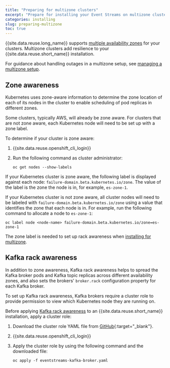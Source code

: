 ```yaml
---
title: "Preparing for multizone clusters"
excerpt: "Prepare for installing your Event Streams on multizone clusters."
categories: installing
slug: preparing-multizone
toc: true
---
```


{{site.data.reuse.long_name}} supports [multiple availability zones](../planning/#multiple-availability-zones) for your clusters. Multizone clusters add resilience to your {{site.data.reuse.short_name}} installation.

For guidance about handling outages in a multizone setup, see [managing a multizone setup](../../administering/managing-multizone/).

## Zone awareness

Kubernetes uses zone-aware information to determine the zone location of each of its nodes in the cluster to enable scheduling of pod replicas in different zones.

Some clusters, typically AWS, will already be zone aware. For clusters that are not zone aware, each Kubernetes node will need to be set up with a zone label.

To determine if your cluster is zone aware:

1. {{site.data.reuse.openshift_cli_login}}
2. Run the following command as cluster administrator:

   `oc get nodes --show-labels`

If your Kubernetes cluster is zone aware, the following label is displayed against each node: `failure-domain.beta.kubernetes.io/zone`. The value of the label is the zone the node is in, for example, `es-zone-1`.

If your Kubernetes cluster is not zone aware, all cluster nodes will need to be labeled with `failure-domain.beta.kubernetes.io/zone` using a value that identifies the zone that each node is in. For example, run the following command to allocate a node to `es-zone-1`:

   `oc label node <node-name> failure-domain.beta.kubernetes.io/zone=es-zone-1`

The zone label is needed to set up rack awareness when [installing for multizone](../configuring/#applying-kafka-rack-awareness).

## Kafka rack awareness

In addition to zone awareness, Kafka rack awareness helps to spread the Kafka broker pods and Kafka topic replicas across different availability zones, and also sets the brokers' `broker.rack` configuration property for each Kafka broker.

To set up Kafka rack awareness, Kafka brokers require a cluster role to provide permission to view which Kubernetes node they are running on.

Before applying [Kafka rack awareness](../configuring/#applying-kafka-rack-awareness) to an {{site.data.reuse.short_name}} installation, apply a cluster role:

1. Download the cluster role YAML file from [GitHub](https://github.com/ibm-messaging/event-streams-operator-resources/blob/master/cr-examples/cluster-role/eventstreams-kafka-broker.yaml){:target="_blank"}.
2. {{site.data.reuse.openshift_cli_login}}
2. Apply the cluster role by using the following command and the downloaded file:

   `oc apply -f eventstreams-kafka-broker.yaml`
